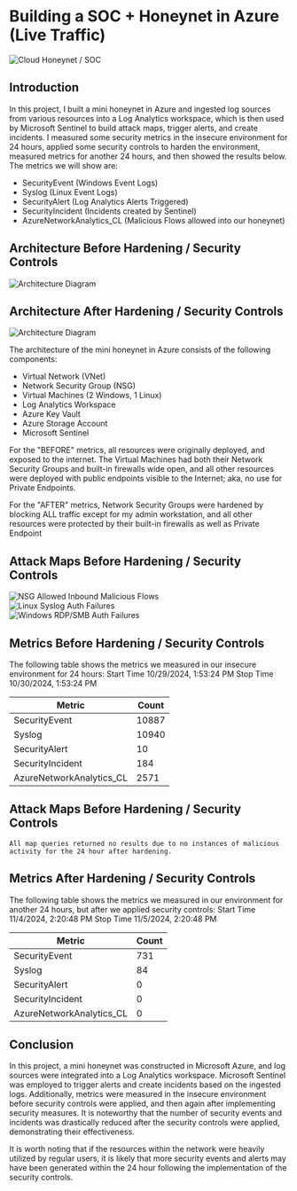 # Building a SOC + Honeynet in Azure (Live Traffic)
![Cloud Honeynet / SOC](https://i.imgur.com/ZWxe03e.jpg)

## Introduction

In this project, I built a mini honeynet in Azure and ingested log sources from various resources into a Log Analytics workspace, which is then used by Microsoft Sentinel to build attack maps, trigger alerts, and create incidents. I measured some security metrics in the insecure environment for 24 hours, applied some security controls to harden the environment, measured metrics for another 24 hours, and then showed the results below. The metrics we will show are:

- SecurityEvent (Windows Event Logs)
- Syslog (Linux Event Logs)
- SecurityAlert (Log Analytics Alerts Triggered)
- SecurityIncident (Incidents created by Sentinel)
- AzureNetworkAnalytics_CL (Malicious Flows allowed into our honeynet)

## Architecture Before Hardening / Security Controls
![Architecture Diagram](https://i.imgur.com/aBDwnKb.jpg)

## Architecture After Hardening / Security Controls
![Architecture Diagram](https://i.imgur.com/YQNa9Pp.jpg)

The architecture of the mini honeynet in Azure consists of the following components:

- Virtual Network (VNet)
- Network Security Group (NSG)
- Virtual Machines (2 Windows, 1 Linux)
- Log Analytics Workspace
- Azure Key Vault
- Azure Storage Account
- Microsoft Sentinel

For the "BEFORE" metrics, all resources were originally deployed, and exposed to the internet. The Virtual Machines had both their Network Security Groups and built-in firewalls wide open, and all other resources were deployed with public endpoints visible to the Internet; aka, no use for Private Endpoints.

For the "AFTER" metrics, Network Security Groups were hardened by blocking ALL traffic except for my admin workstation, and all other resources were protected by their built-in firewalls as well as Private Endpoint

## Attack Maps Before Hardening / Security Controls
![NSG Allowed Inbound Malicious Flows](https://i.imgur.com/R4aK5P7.png)<br>
![Linux Syslog Auth Failures](https://i.imgur.com/TzSBPni.png)<br>
![Windows RDP/SMB Auth Failures](https://i.imgur.com/ZvWb36w.png)<br>

## Metrics Before Hardening / Security Controls

The following table shows the metrics we measured in our insecure environment for 24 hours:
Start Time 10/29/2024, 1:53:24 PM
Stop Time 10/30/2024, 1:53:24 PM

| Metric                   | Count
| ------------------------ | -----
| SecurityEvent            | 10887
| Syslog                   | 10940
| SecurityAlert            | 10
| SecurityIncident         | 184
| AzureNetworkAnalytics_CL | 2571

## Attack Maps Before Hardening / Security Controls

```All map queries returned no results due to no instances of malicious activity for the 24 hour after hardening.```

## Metrics After Hardening / Security Controls

The following table shows the metrics we measured in our environment for another 24 hours, but after we applied security controls:
Start Time 11/4/2024, 2:20:48 PM
Stop Time	11/5/2024, 2:20:48 PM

| Metric                   | Count
| ------------------------ | -----
| SecurityEvent            | 731
| Syslog                   | 84
| SecurityAlert            | 0
| SecurityIncident         | 0
| AzureNetworkAnalytics_CL | 0

## Conclusion

In this project, a mini honeynet was constructed in Microsoft Azure, and log sources were integrated into a Log Analytics workspace. Microsoft Sentinel was employed to trigger alerts and create incidents based on the ingested logs. Additionally, metrics were measured in the insecure environment before security controls were applied, and then again after implementing security measures. It is noteworthy that the number of security events and incidents was drastically reduced after the security controls were applied, demonstrating their effectiveness.

It is worth noting that if the resources within the network were heavily utilized by regular users, it is likely that more security events and alerts may have been generated within the 24 hour following the implementation of the security controls.
